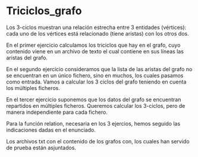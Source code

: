 # Triciclos_grafo
Los 3-ciclos muestran una relación estrecha entre 3 entidades (vértices): cada uno
de los vértices está relacionado (tiene aristas) con los otros dos.

En el primer ejercicio calculamos los triciclos que hay en el grafo, cuyo contenido viene en un archivo de texto
el cual contiene en sus líneas las aristas del grafo.

En el segundo ejercicio consideramos que la lista de las aristas del grafo no se encuentran en un único fichero,
sino en muchos, los cuales pasamos como entrada. Vamos a calcular los 3 ciclos del grafo teniendo en cuenta los múltiples ficheros.

En el tercer ejercicio suponemos que los datos del grafo se encuentran repartidos en múltiples ficheros. Queremos
calcular los 3-ciclos, pero de manera independiente para cada fichero.

Para la función relation, necesaria en los 3 ejercios, hemos seguido las indicaciones dadas en el enunciado.

Los archivos txt con el contenido de los grafos con, los cuales han servido de prueba están asjuntados.
